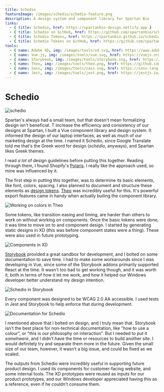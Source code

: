 ```yaml
---
title: Schedio
featureImage: /images/schedio/schedio-feature.png
description: A design system and component library for Spartan Bio
links:
  - { title: Schedio, href: https://spartanbio-design.netlify.app }
  - { title: Schedio on GitHub, href: https://github.com/spartanbio/schedio }
  - { title: Schedio Tokens, href: https://spartanbio.github.io/schedio-tokens/ }
  - { title: Schedio Tokens on GitHub, href: https://github.com/spartanbio/schedio-tokens }
tools:
  - { name: Adobe XD, img: /images/tools/xd.svg, href: https://www.adobe.com/ca/products/xd.html }
  - { name: Vue.js, img: /images/tools/vue.svg, href: https://vuejs.org }
  - { name: Storybook, img: /images/tools/storybook.svg, href: https://storybook.js.org/ }
  - { name: Theo, img: /images/tools/theo.png, href: https://github.com/salesforce-ux/theo }
  - { name: Sass, img: /images/tools/sass.svg, href: https://sass-lang.com }
  - { name: Jest, img: /images/tools/jest.png, href: https://jestjs.io/ }
---
```


# Schedio

<img src="/images/schedio/schedio-feature.png" class="feature-image" alt="schedio" title="schedio">

Spartan's always had a small team, but that doesn't mean formalizing design isn't beneficial. T
increase the efficiency and consistency of our designs at Spartan, I built a Vue component library
and design system. It informed the design of our laptop interfaces, as well as much of our marketing
design at the time. I named it Schedio, since Google Translate told me that's the Greek word for
design (_schédio_, anyways), and Spartan likes Greek themes.

I read _a lot_ of design guidelines before putting this together. Reading through them, I found
Shopify's [Polaris](https://github.com/Shopify/polaris-react/). I really like the approach used, so
mine was influenced by it.

The first step in putting this together, was to determine its basic elements, like font, colors,
spacing. I also planned to document and structure these elements as
[design tokens](https://www.lightningdesignsystem.com/design-tokens/).
[Theo](https://github.com/salesforce-ux/theo) was incredibly useful for this. It's powerful export
features came in handy when actually builing the component library.

![Working on colors in Theo](/images/schedio/schedio-tokens-colors.png 'Working on colors in Theo')

Some tokens, like transition easing and timing, are harder than others to work on without working on
components. Once the basic tokens were done, it was time to move on to and component design. I
started by generating static designs in XD (this was before component states were a thing). These
were also used in future prototyping.

![Components in XD](/images/schedio/schedio-xd.png 'Components in XD')

[Storybook](https://storybook.js.org/) provided a great sandbox for development, and I bolted on
some documentation to save time. I had to make some workarounds since I was developing in Vue, since
some of the Storybook addons primarily supported React at the time. It wasn't too bad to get working
though, and it was worth it, both in terms of how it let me work, and how it helped our Windows
developer better understand my design intention.

![Schedio in Storybook](/images/schedio/schedio-storybook.png 'Schedio in Storybook')

Every component was designed to be WCAG 2.0 AA accessible. I used tests in Jest and Storybook to
help enforce that during development.

![Documentation for Schedio](/images/schedio/schedio-logo-usage.png 'Documentation for Schedio')

I mentioned above that I bolted on design, and I truly mean that. Storybook isn't the best place for
non-technical documentation, like "how to use a colour", or "this is our philosophy on interaction".
But I needed to put it _somehwere_, and I didn't have the time or resources to build another site. I
would definitely try and separate them more in the future. Given the small size of our team,
however, it wasn't a big issue, and could be fixed as we scaled.

The outputs from Schedio were incredibly useful in supporting future product design. I used its
components for customer-facing website, and some internal tools. The XD prototypes were reused as
inputs for our product prototypes, and our Windows developer appreciated having this as a reference,
even if he couldn't consume them.
